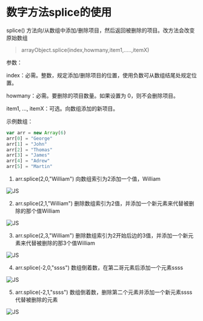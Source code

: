# 数字方法splice的使用

splice() 方法向/从数组中添加/删除项目，然后返回被删除的项目。改方法会改变原始数组

> arrayObject.splice(index,howmany,item1,.....,itemX)

参数：

index：必需。整数，规定添加/删除项目的位置，使用负数可从数组结尾处规定位置。

howmany：必需。要删除的项目数量。如果设置为 0，则不会删除项目。

item1, ..., itemX：可选。向数组添加的新项目。

示例数组：
```js
var arr = new Array(6)
arr[0] = "George"
arr[1] = "John"
arr[2] = "Thomas"
arr[3] = "James"
arr[4] = "Adrew"
arr[5] = "Martin"
```

1. 	arr.splice(2,0,"William")  向数组索引为2添加一个值，William

![JS](/study/JS/JS1.png)


2.  arr.splice(2,1,"William")  删除数组索引为2值，并添加一个新元素来代替被删除的那个值William

![JS](/study/JS/JS2.png)

3.  arr.splice(2,3,"William")  删除数组索引为2开始后边的3值，并添加一个新元素来代替被删除的那3个值William

![JS](/study/JS/JS3.png)

4.  arr.splice(-2,0,"ssss")  数组倒着数，在第二哥元素后添加一个元素ssss

![JS](/study/JS/JS4.png)

5.  arr.splice(-2,1,"ssss")  数组倒着数，删除第二个元素并添加一个新元素ssss代替被删除的元素

![JS](/study/JS/JS5.png)


